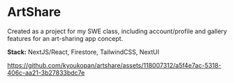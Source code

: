 # ArtShare 

Created as a project for my SWE class, including account/profile and gallery features for an art-sharing app concept.

**Stack:** NextJS/React, Firestore, TailwindCSS, NextUI

https://github.com/kyoukopan/artshare/assets/118007312/a5f4e7ac-5318-406c-aa21-3b27833bdc7e

